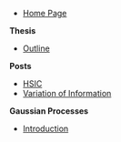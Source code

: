 <!-- SideBar -->

* [Home Page](README.md)

**Thesis**
* [Outline](docs/thesis/README.md)

**Posts**
* [HSIC](thesis/appendix/kernels/hsic.md)
* [Variation of Information](thesis/appendix/information/variation.md)

**Gaussian Processes**
* [Introduction](thesis/appendix/gps/1_introduction.md)